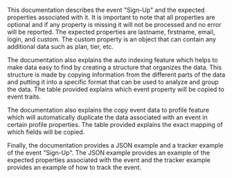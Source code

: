 This documentation describes the event "Sign-Up" and the expected properties associated with it. It is important to note that all properties are optional and if any property is missing it will not be processed and no error will be reported. The expected properties are lastname, firstname, email, login, and custom. The custom property is an object that can contain any additional data such as plan, tier, etc. 

The documentation also explains the auto indexing feature which helps to make data easy to find by creating a structure that organizes the data. This structure is made by copying information from the different parts of the data and putting it into a specific format that can be used to analyze and group the data. The table provided explains which event property will be copied to event traits. 

The documentation also explains the copy event data to profile feature which will automatically duplicate the data associated with an event in certain profile properties. The table provided explains the exact mapping of which fields will be copied. 

Finally, the documentation provides a JSON example and a tracker example of the event "Sign-Up". The JSON example provides an example of the expected properties associated with the event and the tracker example provides an example of how to track the event.